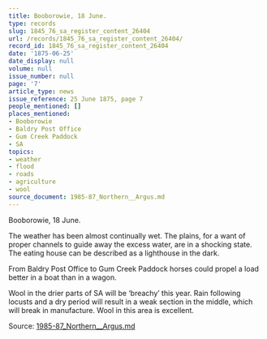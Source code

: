 ```yaml
---
title: Booborowie, 18 June.
type: records
slug: 1845_76_sa_register_content_26404
url: /records/1845_76_sa_register_content_26404/
record_id: 1845_76_sa_register_content_26404
date: '1875-06-25'
date_display: null
volume: null
issue_number: null
page: '7'
article_type: news
issue_reference: 25 June 1875, page 7
people_mentioned: []
places_mentioned:
- Booborowie
- Baldry Post Office
- Gum Creek Paddock
- SA
topics:
- weather
- flood
- roads
- agriculture
- wool
source_document: 1985-87_Northern__Argus.md
---
```


Booborowie, 18 June.

The weather has been almost continually wet.  The plains, for a want of proper channels to guide away the excess water, are in a shocking state.  The eating house can be described as a lighthouse in the dark.

From Baldry Post Office to Gum Creek Paddock horses could propel a load better in a boat than in a wagon.

Wool in the drier parts of SA will be ‘breachy’ this year.  Rain following locusts and a dry period will result in a weak section in the middle, which will break in manufacture.  Wool in this area is excellent.

Source: [1985-87_Northern__Argus.md](/downloads/markdown/1985-87_Northern__Argus.md)
